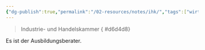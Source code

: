 ```yaml
---
{"dg-publish":true,"permalink":"/02-resources/notes/ihk/","tags":["wirtschaft/bwl"],"noteIcon":"","updated":"2025-09-27T01:32:44.000+02:00"}
---
```


> Industrie- und Handelskammer
{ #d6d4d8}


Es ist der Ausbildungsberater.